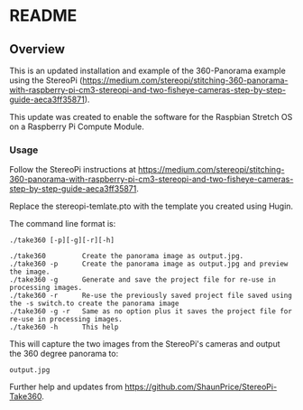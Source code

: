 # README

## Overview
This is an updated installation and example of the 360-Panorama example using the StereoPi (https://medium.com/stereopi/stitching-360-panorama-with-raspberry-pi-cm3-stereopi-and-two-fisheye-cameras-step-by-step-guide-aeca3ff35871).

This update was created to enable the software for the Raspbian Stretch OS on a Raspberry Pi Compute Module.

### Usage
Follow the StereoPi instructions at https://medium.com/stereopi/stitching-360-panorama-with-raspberry-pi-cm3-stereopi-and-two-fisheye-cameras-step-by-step-guide-aeca3ff35871.

Replace the stereopi-temlate.pto with the template you created using Hugin.

The command line format is:

	./take360 [-p][-g][-r][-h]

	./take360         Create the panorama image as output.jpg.
	./take360 -p      Create the panorama image as output.jpg and preview the image.
	./take360 -g      Generate and save the project file for re-use in processing images.
	./take360 -r      Re-use the previously saved project file saved using the -s switch.to create the panorama image
	./take360 -g -r   Same as no option plus it saves the project file for re-use in processing images.
	./take360 -h      This help

This will capture the two images from the StereoPi's cameras and output the 360 degree panorama to:

	output.jpg

Further help and updates from https://github.com/ShaunPrice/StereoPi-Take360.